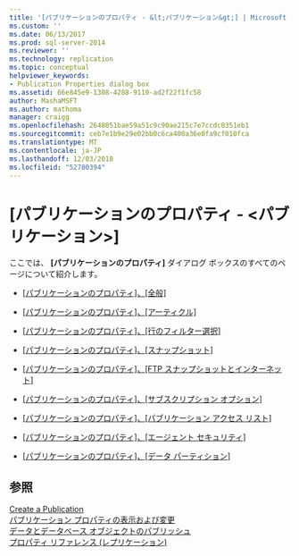 ```yaml
---
title: '[パブリケーションのプロパティ - &lt;パブリケーション&gt;] | Microsoft Docs'
ms.custom: ''
ms.date: 06/13/2017
ms.prod: sql-server-2014
ms.reviewer: ''
ms.technology: replication
ms.topic: conceptual
helpviewer_keywords:
- Publication Properties dialog box
ms.assetid: 66e845e9-1308-4288-9110-ad2f22f1fc58
author: MashaMSFT
ms.author: mathoma
manager: craigg
ms.openlocfilehash: 2648051bae59a51c9c90ae215c7e7ccdc0351eb1
ms.sourcegitcommit: ceb7e1b9e29e02bb0c6ca400a36e0fa9cf010fca
ms.translationtype: MT
ms.contentlocale: ja-JP
ms.lasthandoff: 12/03/2018
ms.locfileid: "52780394"
---
```

# <a name="publication-properties----ltpublicationgt"></a>[パブリケーションのプロパティ - &lt;パブリケーション&gt;]
  ここでは、 **[パブリケーションのプロパティ]** ダイアログ ボックスのすべてのページについて紹介します。  
  
-   [[パブリケーションのプロパティ]、[全般]](publication-properties-general.md)  
  
-   [[パブリケーションのプロパティ]、[アーティクル]](publication-properties-articles.md)  
  
-   [[パブリケーションのプロパティ]、[行のフィルター選択]](publication-properties-filter-rows.md)  
  
-   [[パブリケーションのプロパティ]、[スナップショット]](publication-properties-snapshot.md)  
  
-   [[パブリケーションのプロパティ]、[FTP スナップショットとインターネット]](publication-properties-ftp-snapshot-and-internet.md)  
  
-   [[パブリケーションのプロパティ]、[サブスクリプション オプション]](publication-properties-subscription-options.md)  
  
-   [[パブリケーションのプロパティ]、[パブリケーション アクセス リスト]](publication-properties-publication-access-list.md)  
  
-   [[パブリケーションのプロパティ]、[エージェント セキュリティ]](publication-properties-agent-security.md)  
  
-   [[パブリケーションのプロパティ]、[データ パーティション]](publication-properties-data-partitions.md)  
  
## <a name="see-also"></a>参照  
 [Create a Publication](publish/create-a-publication.md)   
 [パブリケーション プロパティの表示および変更](publish/view-and-modify-publication-properties.md)   
 [データとデータベース オブジェクトのパブリッシュ](publish/publish-data-and-database-objects.md)   
 [プロパティ リファレンス &#40;レプリケーション&#41;](properties-reference-replication.md)  
  
  
